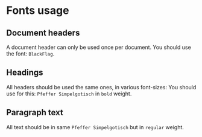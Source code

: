 # Fonts usage

## Document headers
A document header can only be used once per document. You should use the font: `BlackFlag`.

## Headings
All headers should be used the same ones, in various font-sizes: You should use for this: `Pfeffer Simpelgotisch` in `bold` weight.

## Paragraph text
All text should be in same `Pfeffer Simpelgotisch` but in  `regular` weight.
